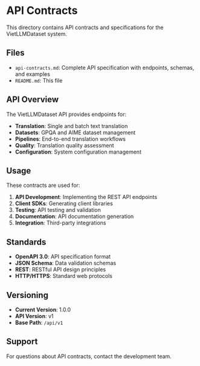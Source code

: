 # API Contracts

This directory contains API contracts and specifications for the VietLLMDataset system.

## Files

- `api-contracts.md`: Complete API specification with endpoints, schemas, and examples
- `README.md`: This file

## API Overview

The VietLLMDataset API provides endpoints for:

- **Translation**: Single and batch text translation
- **Datasets**: GPQA and AIME dataset management
- **Pipelines**: End-to-end translation workflows
- **Quality**: Translation quality assessment
- **Configuration**: System configuration management

## Usage

These contracts are used for:

1. **API Development**: Implementing the REST API endpoints
2. **Client SDKs**: Generating client libraries
3. **Testing**: API testing and validation
4. **Documentation**: API documentation generation
5. **Integration**: Third-party integrations

## Standards

- **OpenAPI 3.0**: API specification format
- **JSON Schema**: Data validation schemas
- **REST**: RESTful API design principles
- **HTTP/HTTPS**: Standard web protocols

## Versioning

- **Current Version**: 1.0.0
- **API Version**: v1
- **Base Path**: `/api/v1`

## Support

For questions about API contracts, contact the development team.
